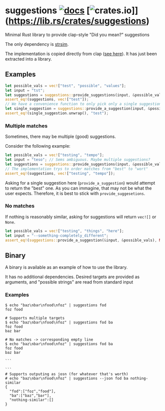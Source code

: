 suggestions [![docs](https://shields.io/docs/suggestions)](https://docs.rs/suggestions) [![crates.io](https://shields.io/crates/v/suggestions)]](https://lib.rs/crates/suggestions)
===========
Minimal Rust library to provide clap-style "Did you mean?" suggestions

The only dependency is [strsim](https://lib.rs/crates/strsim).

The implementation is copied directly from clap ([see here](https://github.com/clap-rs/clap/blob/7b7c76e3d0279b474c774ea738aecb1d77251df8/src/parse/features/suggestions.rs#L12-L24)). It has just been extracted into a library.

## Examples
```rust
let possible_vals = vec!["test", "possible", "values"];
let input = "tst";
let suggestions = suggestions::provide_suggestions(input, &possible_vals);
assert_eq!(suggestions, vec!["test"]);
// We have a convenience function to only pick only a single suggestion, giving `Some` or `None`
let single_suggestion = suggestions::provide_a_suggestion(input, &possible_vals);
assert_eq!(single_suggestion.unwrap(), "test");
```

### Multiple matches
Sometimes, there may be multiple (good) suggestions.

Consider the following example:

```rust
let possible_vals = vec!["testing", "tempo"];
let input = "teso"; // Sems ambiguous. Maybe multiple suggestions?
let suggestions = suggestions::provide_suggestions(input, &possible_vals);
// The implementation trys to order matches from "best" to "wort"
assert_eq!(suggestions, vec!["testing", "tempo"]);
```

Asking for a single suggestion here (`provide_a_suggestion`) would attempt to return the "best" one.
As you can immagine, that may not be what the user expects.
Therefore, it is best to stick with `provide_suggesetions`.

### No matches
If nothing is reasonably similar, asking for suggestions
will return `vec![]` or `None`.

```rust
let possible_vals = vec!["testing", "things", "here"];
let input = "--something-completely_different";
assert_eq!(suggestions::provide_a_suggestion(&input, &possible_vals), None)
```

## Binary
A binary is available as an example of how to use the library.

It has no additional dependencies. Desired targets are provided as arguments, and "possible strings" are read from standard input

### Examples
````
$ echo "baz\nbar\nfood\nfoz" | suggestions fod
foz food
````

````
# Supports multiple targets
$ echo "baz\nbar\nfood\nfoz" | suggestions fod ba
foz food
baz bar
````

````
# No matches -> corresponding empty line
$ echo "baz\nbar\nfood\nfoz" | suggestions fod ba
foz food
baz bar

```

```
# Supports outputing as josn (for whatever that's worth)
# echo "baz\nbar\nfood\nfoz" | suggestions --json fod ba nothing-similar
{
  "fod":["foz","food"],
  "ba":["baz","bar"],
  "nothing-similar":[]
}
````
